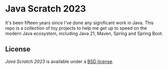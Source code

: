 # Java Scratch 2023

It's been fifteen years since I've done any significant work in Java.  This 
repo is a collection of toy projects to help me get up to speed on the modern
Java ecosystem, including Java 21, Maven, Spring and Spring Boot.


## License

_Java Scratch 2023_ is available under a [BSD license][40].

[40]: https://github.com/donmccaughey/java-scratch-2023/blob/master/LICENSE

